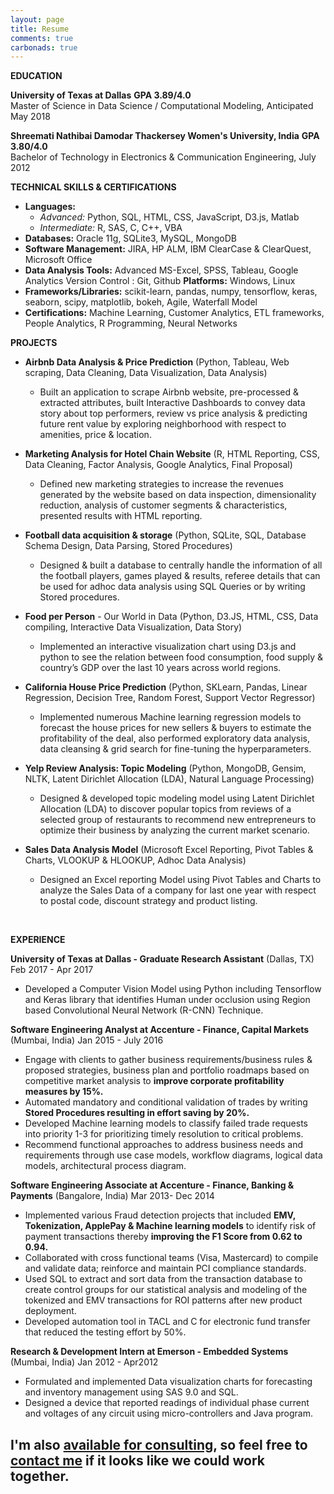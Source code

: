 ```yaml
---
layout: page
title: Resume
comments: true
carbonads: true
---
```


**EDUCATION**

<span class="fa fa-briefcase about-icon"></span>**University of Texas at Dallas**  **GPA 3.89/4.0**  
Master of Science in Data Science / Computational Modeling, Anticipated May 2018

<span class="fa fa-briefcase about-icon"></span>**Shreemati Nathibai Damodar Thackersey Women's University, India**  **GPA 3.80/4.0**  
Bachelor of Technology in Electronics & Communication Engineering,  July 2012


**TECHNICAL SKILLS & CERTIFICATIONS**

- **Languages:** 
  - *Advanced:* Python, SQL, HTML, CSS, JavaScript, D3.js, Matlab 
  - *Intermediate:* R, SAS, C, C++, VBA
- **Databases:** Oracle 11g, SQLite3, MySQL, MongoDB                                                                     
- **Software Management:** JIRA, HP ALM, IBM ClearCase & ClearQuest, Microsoft Office         
- **Data Analysis Tools:** Advanced MS-Excel, SPSS, Tableau, Google Analytics Version Control : Git, Github **Platforms:** Windows, Linux
- **Frameworks/Libraries:** scikit-learn, pandas, numpy, tensorflow, keras, seaborn, scipy, matplotlib, bokeh, Agile, Waterfall Model
- **Certifications:** Machine Learning, Customer Analytics, ETL frameworks, People Analytics, R Programming, Neural Networks

**PROJECTS**

- **Airbnb Data Analysis & Price Prediction** (Python, Tableau, Web scraping, Data Cleaning, Data Visualization, Data Analysis)                                                                                                                               

  - Built an application to scrape Airbnb website, pre-processed & extracted attributes, built Interactive Dashboards to convey data story about top performers, review vs price analysis & predicting future rent value by exploring neighborhood with respect to amenities, price & location.

- **Marketing Analysis for Hotel Chain Website** (R, HTML Reporting, CSS, Data Cleaning, Factor Analysis, Google Analytics, Final Proposal)                                                                                                             

  - Defined new marketing strategies to increase the revenues generated by the website based on data inspection, dimensionality reduction, analysis of customer segments & characteristics, presented results with HTML reporting.

- **Football data acquisition & storage** (Python, SQLite, SQL, Database Schema Design, Data Parsing, Stored Procedures)

  - Designed & built a database to centrally handle the information of all the football players, games played & results, referee details that can be used for adhoc data analysis using SQL Queries or by writing Stored procedures.

- **Food per Person** - Our World in Data (Python, D3.JS, HTML, CSS, Data compiling, Interactive Data Visualization, Data Story) 

  - Implemented an interactive visualization chart using D3.js and python to see the relation between food consumption, food supply & country’s GDP over the last 10 years across world regions.

- **California House Price Prediction** (Python, SKLearn, Pandas, Linear Regression, Decision Tree, Random Forest, Support Vector Regressor)

  - Implemented numerous Machine learning regression models to forecast the house prices for new sellers & buyers to estimate the profitability of the deal, also performed exploratory data analysis, data cleansing & grid search for fine-tuning the hyperparameters.

- **Yelp Review Analysis: Topic Modeling** (Python, MongoDB, Gensim, NLTK, Latent Dirichlet Allocation (LDA), Natural Language Processing)

  - Designed & developed topic modeling model using Latent Dirichlet Allocation (LDA) to discover popular topics from reviews of a selected group of restaurants to recommend new entrepreneurs to optimize their business by analyzing the current market scenario.

- **Sales Data Analysis Model** (Microsoft Excel Reporting, Pivot Tables & Charts, VLOOKUP & HLOOKUP, Adhoc Data Analysis)

  - Designed an Excel reporting Model using Pivot Tables and Charts to analyze the Sales Data of a company for last one year with respect to postal code, discount strategy and product listing.

  ​

**EXPERIENCE**

**University of Texas at Dallas - Graduate Research Assistant** (Dallas, TX)                      Feb 2017 - Apr 2017

- Developed a Computer Vision Model using Python including Tensorflow and Keras library that identifies Human under occlusion using Region based Convolutional Neural Network (R-CNN) Technique.

**Software Engineering Analyst at Accenture - Finance, Capital Markets** (Mumbai, India) Jan 2015 - July 2016

- Engage with clients to gather business requirements/business rules & proposed strategies, business plan and portfolio roadmaps based on competitive market analysis to **improve corporate profitability measures by 15%.**
- Automated mandatory and conditional validation of trades by writing **Stored Procedures resulting in effort saving by 20%.**
- Developed Machine learning models to classify failed trade requests into priority 1-3 for prioritizing timely resolution to critical problems.
- Recommend functional approaches to address business needs and requirements through use case models, workflow diagrams, logical data models, architectural process diagram.

**Software Engineering Associate at Accenture - Finance, Banking & Payments** (Bangalore, India) Mar 2013- Dec 2014

- Implemented various Fraud detection projects that included **EMV, Tokenization, ApplePay & Machine learning models** to identify risk of payment transactions thereby **improving the F1 Score from 0.62 to 0.94.**
- Collaborated with cross functional teams (Visa, Mastercard) to compile and validate data; reinforce and maintain PCI compliance standards.
- Used SQL to extract and sort data from the transaction database to create control groups for our statistical analysis and modeling of the tokenized and EMV transactions for ROI patterns after new product deployment.
- Developed automation tool in TACL and C for electronic fund transfer that reduced the testing effort by 50%.

**Research & Development Intern at Emerson - Embedded Systems** (Mumbai, India)   Jan 2012 - Apr2012

-  Formulated and implemented Data visualization charts for forecasting and inventory management using SAS 9.0 and SQL.
-  Designed a device that reported readings of individual phase current and voltages of any circuit using micro-controllers and Java program. 

I'm also [**available for consulting**](), so feel free to [contact me]() if it looks like we could work together. 
---
